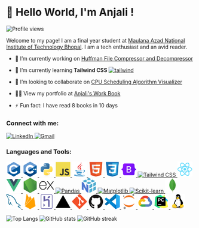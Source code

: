 # 👋 Hello World, I'm Anjali !

![Profile views](https://komarev.com/ghpvc/?username=anjalib1&label=Profile%20views&color=0e75b6&style=flat)

Welcome to my page! I am a final year student at [Maulana Azad National Institute of Technology Bhopal](https://www.manit.ac.in/). I am a tech enthusiast and an avid reader.

- 🔭 I’m currently working on [Huffman File Compressor and Decompressor](https://github.com/anjaliB1/Huffman-File-Compressor-and-Decompressor)
  
- 🌱 I’m currently learning **Tailwind CSS** <a href="https://tailwindcss.com/" target="_blank" rel="noreferrer"> <img src="https://www.vectorlogo.zone/logos/tailwindcss/tailwindcss-icon.svg" alt="tailwind" width="16" height="16"/> </a> 

- 👯 I’m looking to collaborate on [CPU Scheduling Algorithm Visualizer](https://github.com/anjaliB1/CPU-Scheduling-Algorithm-Visualizer)

- 👨‍💻 View my portfolio at [Anjali's Work Book](https://github.com/anjaliB1/Portfolio)

- ⚡ Fun fact: I have read 8 books in 10 days

### Connect with me:

<p>
    <a href="https://linkedin.com/in/anjali-b-366bb9229" target="_blank" rel="noreferrer">
        <img src="https://raw.githubusercontent.com/rahuldkjain/github-profile-readme-generator/master/src/images/icons/Social/linked-in-alt.svg" alt="LinkedIn" width="25" height="25"/>
    </a>
    <a href="mailto:anjalibaudh10@gmail.com" target="_blank" rel="noreferrer"> 
        <img src="https://upload.wikimedia.org/wikipedia/commons/7/7e/Gmail_icon_%282020%29.svg" alt="Gmail" width="20" height="20"/> 
    </a>
</p>


### Languages and Tools:

<p>
  <!-- C -->
  <a href="#" target="_blank" rel="noreferrer"> 
    <img src="https://raw.githubusercontent.com/devicons/devicon/master/icons/c/c-original.svg" alt="C" width="40" height="40"/> 
  </a> 
  <!-- C++ -->
 <a href="https://www.w3schools.com/cpp/" target="_blank" rel="noreferrer">
    <img src="https://raw.githubusercontent.com/devicons/devicon/master/icons/cplusplus/cplusplus-original.svg" alt="cplusplus" width="40" height="40"/>
    </a> 
  <!-- Python -->
  <a href="#" target="_blank" rel="noreferrer"> 
    <img src="https://raw.githubusercontent.com/devicons/devicon/master/icons/python/python-original.svg" alt="Python" width="40" height="40"/> 
  </a> 
  <!-- JavaScript -->
  <a href="#" target="_blank" rel="noreferrer"> 
    <img src="https://raw.githubusercontent.com/devicons/devicon/master/icons/javascript/javascript-original.svg" alt="JavaScript" width="40" height="40"/> 
  </a> 
  <!-- Java -->
  <a href="#" target="_blank" rel="noreferrer"> 
    <img src="https://raw.githubusercontent.com/devicons/devicon/master/icons/java/java-original.svg" alt="Java" width="40" height="40"/> 
  </a> 
  <!-- HTML -->
  <a href="#" target="_blank" rel="noreferrer"> 
    <img src="https://raw.githubusercontent.com/devicons/devicon/master/icons/html5/html5-original.svg" alt="HTML" width="40" height="40"/> 
  </a> 
  <!-- CSS -->
  <a href="#" target="_blank" rel="noreferrer"> 
    <img src="https://raw.githubusercontent.com/devicons/devicon/master/icons/css3/css3-original.svg" alt="CSS" width="40" height="40"/> 
  </a> 
  <!-- Bootstrap -->
  <a href="#" target="_blank" rel="noreferrer"> 
    <img src="https://raw.githubusercontent.com/devicons/devicon/master/icons/bootstrap/bootstrap-original.svg" alt="Bootstrap" width="40" height="40"/> 
  </a> 
  <!-- Tailwind CSS -->
  <a href="#" target="_blank" rel="noreferrer"> 
    <img src="https://www.vectorlogo.zone/logos/tailwindcss/tailwindcss-icon.svg"
    alt="Tailwind CSS" width="40" height="40"/> 
  </a> 
  <!-- React.js -->
  <a href="#" target="_blank" rel="noreferrer"> 
    <img src="https://raw.githubusercontent.com/devicons/devicon/master/icons/react/react-original.svg" alt="React.js" width="40" height="40"/> 
  </a> 
  <!-- Vue.js -->
  <a href="#" target="_blank" rel="noreferrer"> 
    <img src="https://raw.githubusercontent.com/devicons/devicon/master/icons/vuejs/vuejs-original.svg" alt="Vue.js" width="40" height="40"/> 
  </a> 
  <!-- Node.js -->
  <a href="#" target="_blank" rel="noreferrer"> 
    <img src="https://raw.githubusercontent.com/devicons/devicon/master/icons/nodejs/nodejs-original.svg" alt="Node.js" width="40" height="40"/> 
  </a> 
  <!-- Express.js -->
  <a href="#" target="_blank" rel="noreferrer"> 
    <img src="https://raw.githubusercontent.com/devicons/devicon/master/icons/express/express-original.svg" alt="Express.js" width="40" height="40"/> 
  </a> 
  <!-- Pandas -->
  <a href="#" target="_blank" rel="noreferrer"> 
    <img src="https://upload.wikimedia.org/wikipedia/commons/e/ed/Pandas_logo.svg" alt="Pandas" width="40" height="40"/> 
  </a> 
  <!-- NumPy -->
  <a href="#" target="_blank" rel="noreferrer"> 
    <img src="https://raw.githubusercontent.com/devicons/devicon/master/icons/numpy/numpy-original.svg" alt="NumPy" width="40" height="40"/> 
  </a> 
  <!-- Matplotlib -->
  <a href="#" target="_blank" rel="noreferrer"> 
    <img src="https://upload.wikimedia.org/wikipedia/commons/0/01/Created_with_Matplotlib-logo.svg" alt="Matplotlib" width="40" height="40"/> 
  </a> 
  <!-- Scikit-learn -->
  <a href="#" target="_blank" rel="noreferrer"> 
    <img src="https://upload.wikimedia.org/wikipedia/commons/0/05/Scikit_learn_logo_small.svg" alt="Scikit-learn" width="40" height="40"/> 
  </a> 
  <!-- MongoDB -->
  <a href="#" target="_blank" rel="noreferrer"> 
    <img src="https://raw.githubusercontent.com/devicons/devicon/master/icons/mongodb/mongodb-original.svg" alt="MongoDB" width="40" height="40"/> 
  </a> 
  <!-- MySQL -->
  <a href="#" target="_blank" rel="noreferrer"> 
    <img src="https://raw.githubusercontent.com/devicons/devicon/master/icons/mysql/mysql-original.svg" alt="MySQL" width="40" height="40"/> 
  </a> 
  <!-- Firebase -->
  <a href="#" target="_blank" rel="noreferrer"> 
    <img src="https://raw.githubusercontent.com/devicons/devicon/master/icons/firebase/firebase-plain.svg" alt="Firebase" width="40" height="40"/> 
  </a> 
  <!-- Heroku -->
  <a href="#" target="_blank" rel="noreferrer"> 
    <img src="https://raw.githubusercontent.com/devicons/devicon/master/icons/heroku/heroku-original.svg" alt="Heroku" width="40" height="40"/> 
  </a> 
  <!-- Vercel -->
  <a href="#" target="_blank" rel="noreferrer"> 
    <img src="https://raw.githubusercontent.com/devicons/devicon/master/icons/vercel/vercel-original.svg" alt="Vercel" width="40" height="40"/> 
  </a> 
  <!-- Git -->
  <a href="#" target="_blank" rel="noreferrer"> 
    <img src="https://raw.githubusercontent.com/devicons/devicon/master/icons/git/git-original.svg" alt="Git" width="40" height="40"/> 
  </a> 
  <!-- GitHub -->
  <a href="#" target="_blank" rel="noreferrer"> 
    <img src="https://raw.githubusercontent.com/devicons/devicon/master/icons/github/github-original.svg" alt="GitHub" width="40" height="40"/> 
  </a> 
  <!-- Visual Studio Code -->
  <a href="#" target="_blank" rel="noreferrer"> 
    <img src="https://raw.githubusercontent.com/devicons/devicon/master/icons/vscode/vscode-original.svg" alt="Visual Studio Code" width="40" height="40"/> 
  </a> 
  <!-- Jupyter -->
  <a href="#" target="_blank" rel="noreferrer"> 
    <img src="https://raw.githubusercontent.com/devicons/devicon/master/icons/jupyter/jupyter-original.svg" alt="Jupyter" width="40" height="40"/> 
  </a> 
  <!-- Google Colab -->
  <a href="#" target="_blank" rel="noreferrer"> 
    <img src="https://raw.githubusercontent.com/devicons/devicon/master/icons/googlecloud/googlecloud-original.svg" alt="Google Colab" width="40" height="40"/> 
  </a> 
  <!-- PyCharm -->
  <a href="#" target="_blank" rel="noreferrer"> 
    <img src="https://raw.githubusercontent.com/devicons/devicon/master/icons/pycharm/pycharm-original.svg" alt="PyCharm" width="40" height="40"/> 
  </a> 
  <!-- Linux -->
  <a href="#" target="_blank" rel="noreferrer"> 
    <img src="https://raw.githubusercontent.com/devicons/devicon/master/icons/linux/linux-original.svg" alt="Linux" width="40" height="40"/> 
  </a> 
</p>

![Top Langs](https://github-readme-stats.vercel.app/api/top-langs/?username=anjalib1&layout=compact&theme=dark)
![GitHub stats](https://github-readme-stats.vercel.app/api?username=anjalib1&show_icons=true&theme=dark)
![GitHub streak](https://github-readme-streak-stats.herokuapp.com/?user=anjalib1&theme=dark)

<link rel="stylesheet" type="text/css" href="styles.css">
